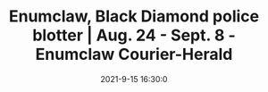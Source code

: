 ---
"title": "Enumclaw, Black Diamond police blotter | Aug. 24 - Sept. 8 - Enumclaw Courier-Herald"
"date": "2021-9-15 16:30:0"
"feed_name": "GOOGLENEWSCONSTRUCTION"
"feed_website": "https://news.google.com/search?q=construction%2Bincident&hl=en-US&gl=US&ceid=US:en"
"feed_rss": "https://news.google.com/rss/search?q=construction%2Bincident&hl=en-US&gl=US&ceid=US:en"
"link": "https://www.courierherald.com/news/enumclaw-black-diamond-police-blotter-aug-24-sept-8/"
"file": "_posts/2021-1-1-15e6614836ddd57a36dccb511996a9f8ce84a506.md"
"accident": "0"
"drilling": "0"
---